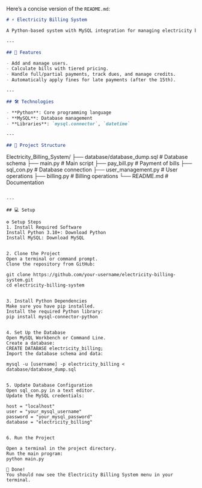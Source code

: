 Here’s a concise version of the `README.md`:

```markdown
# ⚡ Electricity Billing System

A Python-based system with MySQL integration for managing electricity bills, payments, fines, and user credits.

---

## 🚀 Features

- Add and manage users.
- Calculate bills with tiered pricing.
- Handle full/partial payments, track dues, and manage credits.
- Automatically apply fines for late payments (after the 15th).

---

## 🛠️ Technologies

- **Python**: Core programming language
- **MySQL**: Database management
- **Libraries**: `mysql.connector`, `datetime`

---

## 📂 Project Structure

```
Electricity_Billing_System/
├── database/database_dump.sql  # Database schema
├── main.py                     # Main script
├── pay_bill.py                 # Payment of bills
├── sql_con.py                  # Database connection
├── user_management.py          # User operations
├── billing.py                  # Billing operations
└── README.md                   # Documentation
```

---

## 💻 Setup

⚙️ Setup Steps
1. Install Required Software
Install Python 3.10+: Download Python
Install MySQL: Download MySQL


2. Clone the Project
Open a terminal or command prompt.
Clone the repository from GitHub:

git clone https://github.com/your-username/electricity-billing-system.git
cd electricity-billing-system


3. Install Python Dependencies
Make sure you have pip installed.
Install the required Python library:
pip install mysql-connector-python


4. Set Up the Database
Open MySQL Workbench or Command Line.
Create a database:
CREATE DATABASE electricity_billing;
Import the database schema and data:

mysql -u [username] -p electricity_billing < database/database_dump.sql


5. Update Database Configuration
Open sql_con.py in a text editor.
Update the MySQL credentials:

host = "localhost"
user = "your_mysql_username"
password = "your_mysql_password"
database = "electricity_billing"


6. Run the Project

Open a terminal in the project directory.
Run the main program:
python main.py

🎉 Done!
You should now see the Electricity Billing System menu in your terminal.